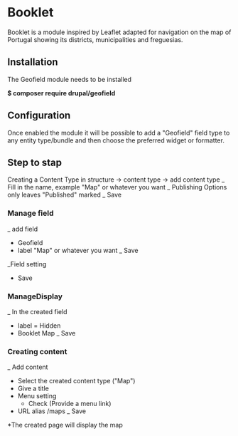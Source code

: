 # Booklet

Booklet is a module inspired by Leaflet adapted for navigation on the map of Portugal showing its districts, municipalities and freguesias.


## Installation

The Geofield module needs to be installed

__$ composer require drupal/geofield__


## Configuration

Once enabled the module it will be possible to add a "Geofield" field type to
any entity type/bundle and then choose the preferred widget or formatter.


## Step to stap
Creating a Content Type
in structure -> content type -> add content type
_ Fill in the name, example "Map" or whatever you want
_ Publishing Options only leaves "Published" marked
_ Save

### Manage field
_ add field
   + Geofield
   + label "Map" or whatever you want
_ Save

_Field setting
   + Save

### ManageDisplay
_ In the created field
  + label = Hidden
  + Booklet Map
_ Save

### Creating content
_ Add content
   + Select the created content type ("Map")
   + Give a title
   + Menu setting
      + Check (Provide a menu link)
   + URL alias
      /maps
_ Save

*The created page will display the map
